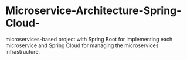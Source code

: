 # Microservice-Architecture-Spring-Cloud-
microservices-based project with Spring Boot for implementing each microservice and Spring Cloud for managing the microservices infrastructure.
